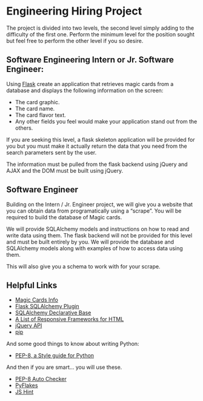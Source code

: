 Engineering Hiring Project
==========

The project is divided into two levels, the second level simply adding to the difficulty of the first one. Perform the minimum level for the position sought but feel free to perform the other level if you so desire.

Software Engineering Intern or Jr. Software Engineer:
-------------

Using [Flask](http://flask.pocoo.org/) create an application that retrieves magic cards from a database and displays the following information on the screen:

* The card graphic.
* The card name.
* The card flavor text.
* Any other fields you feel would make your application stand out from the others.

If you are seeking this level, a flask skeleton application will be provided for you but you must make it actually return the data that you need from the search parameters sent by the user.

The information must be pulled from the flask backend using jQuery and AJAX and the DOM must be built using jQuery.

Software Engineer
-------------

Building on the Intern / Jr. Engineer project, we will give you a website that you can obtain data from programatically using a “scrape”. You will be required to build the database of Magic cards.

We will provide SQLAlchemy models and instructions on how to read and write data using them. The flask backend will not be provided for this level and must be built entirely by you. We will provide the database and SQLAlchemy models along with examples of how to access data using them.

This will also give you a schema to work with for your scrape.

Helpful Links
-------------

* [Magic Cards Info](http://magiccards.info/)
* [Flask SQLAlchemy Plugin](http://pythonhosted.org/Flask-SQLAlchemy/)
* [SQLAlchemy Declarative Base](http://docs.sqlalchemy.org/en/rel_0_8/orm/extensions/declarative.html)
* [A List of Responsive Frameworks for HTML](http://komelin.com/en/5tips/5-most-popular-html5-responsive-frameworks)
* [jQuery API](http://api.jquery.com/)
* [pip](https://pypi.python.org/pypi/pip)

And some good things to know about writing Python:
* [PEP-8, a Style guide for Python](http://www.python.org/dev/peps/pep-0008/)

And then if you are smart... you will use these.
* [PEP-8 Auto Checker](https://pypi.python.org/pypi/pep8)
* [PyFlakes](https://pypi.python.org/pypi/pyflakes)
* [JS Hint](http://www.jshint.com/)
